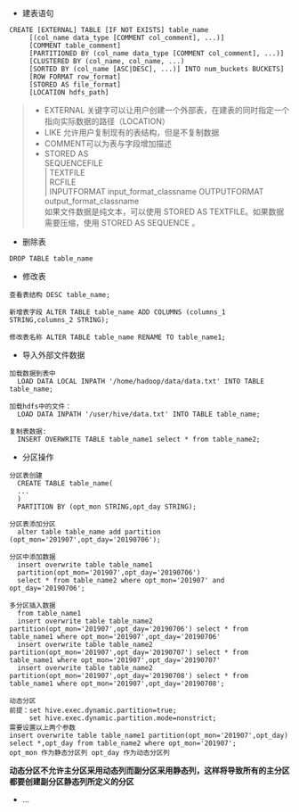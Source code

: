 * 建表语句  
```
CREATE [EXTERNAL] TABLE [IF NOT EXISTS] table_name 
     [(col_name data_type [COMMENT col_comment], ...)] 
     [COMMENT table_comment] 
     [PARTITIONED BY (col_name data_type [COMMENT col_comment], ...)] 
     [CLUSTERED BY (col_name, col_name, ...) 
     [SORTED BY (col_name [ASC|DESC], ...)] INTO num_buckets BUCKETS] 
     [ROW FORMAT row_format] 
     [STORED AS file_format] 
     [LOCATION hdfs_path]
```    
> * EXTERNAL 关键字可以让用户创建一个外部表，在建表的同时指定一个指向实际数据的路径（LOCATION）
> * LIKE 允许用户复制现有的表结构，但是不复制数据
> * COMMENT可以为表与字段增加描述
> * STORED AS  
    SEQUENCEFILE  
    | TEXTFILE  
    | RCFILE  
    | INPUTFORMAT input_format_classname OUTPUTFORMAT output_format_classname  
    如果文件数据是纯文本，可以使用 STORED AS TEXTFILE。如果数据需要压缩，使用 STORED AS SEQUENCE 。
* 删除表  
```
DROP TABLE table_name
```
* 修改表
```
查看表结构 DESC table_name;
 
新增表字段 ALTER TABLE table_name ADD COLUMNS (columns_1 STRING,columns_2 STRING); 
 
修改表名称 ALTER TABLE table_name RENAME TO table_name1;
```
* 导入外部文件数据  
```
加载数据到表中
  LOAD DATA LOCAL INPATH '/home/hadoop/data/data.txt' INTO TABLE table_name;
 
加载hdfs中的文件：  
  LOAD DATA INPATH '/user/hive/data.txt' INTO TABLE table_name;
 
复制表数据:  
  INSERT OVERWRITE TABLE table_name1 select * from table_name2;
```
* 分区操作
```
分区表创建  
  CREATE TABLE table_name(
  ...
  )
  PARTITION BY (opt_mon STRING,opt_day STRING);
  
分区表添加分区
  alter table table_name add partition (opt_mon='201907',opt_day='20190706'); 
 
分区中添加数据
  insert overwrite table table_name1 
  partition(opt_mon='201907',opt_day='20190706') 
  select * from table_name2 where opt_mon='201907' and opt_day='20190706';
  
多分区插入数据
  from table_name1
  insert overwrite table table_name2 partition(opt_mon='201907',opt_day='20190706') select * from table_name1 where opt_mon='201907',opt_day='20190706'
  insert overwrite table table_name2 partition(opt_mon='201907',opt_day='20190707') select * from table_name1 where opt_mon='201907',opt_day='20190707'
  insert overwrite table table_name2 partition(opt_mon='201907',opt_day='20190708') select * from table_name1 where opt_mon='201907',opt_day='20190708';  
  
动态分区
前提：set hive.exec.dynamic.partition=true;  
     set hive.exec.dynamic.partition.mode=nonstrict;   
需要设置以上两个参数
insert overwrite table table_name1 partition(opt_mon='201907',opt_day)
select *,opt_day from table_name2 where opt_mon='201907'; 
opt_mon 作为静态分区列 opt_day 作为动态分区列    
```
**动态分区不允许主分区采用动态列而副分区采用静态列，这样将导致所有的主分区都要创建副分区静态列所定义的分区**


* ...




















